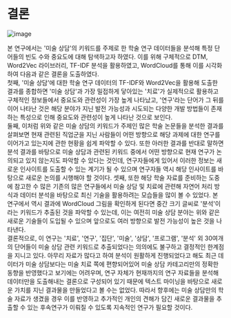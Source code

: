 # 결론

  ![image](https://github.com/gnarcousin/teststudy/assets/107753319/fad07479-eb67-4000-a5d1-0c794e44dedf)

  본 연구에서는 '미술 상담'의 키워드를 주제로 한 학술 연구 데이터들을 분석해 특정 단어들의 빈도 수와 중요도에 대해 탐색하고자 하였다. 이를 위해 구체적으로 DTM, Word2Vec 라이브러리, TF-IDF 분석을 활용하였고, WordCloud를 통해 이를 시각화하여 다음과 같은 결론을 도출하였다.  
  첫째, '미술 상담'에 대한 학술 연구 데이터의 TF-IDF와 Word2Vec을 활용해 도출한 결과를 종합하면 '미술 상담'과 가장 밀접하게 닿아있는 '치료'가 실제적으로 활용하고 구체적인 정보들에서 중요도와 관련성이 가장 높게 나타났고, '연구'라는 단어가 그 뒤를 이어 나타난 것은 해당 분야가 지닌 발전 가능성과 시도되는 다양한 개발 방법들이 존재하는 특성으로 인해 중요도와 관련성이 높게 나타난 것으로 보인다.  
  둘째, 이처럼 위와 같은 미술 상담의 키워드가 주제인 많은 학술 논문들을 분석한 결과를 살펴보면 현재 관련된 직업군을 지닌 사람들이 어떤 방향으로 해당 과제에 대한 연구를 이어가고 있는지에 관한 현황을 쉽게 파악할 수 있다. 또한 아러한 결과를 반대로 말하면 분석 결과를 바탕으로 미술 상담과 관련된 키워드 중에서 어떤 방향으로 현재 연구가 논의되고 있지 않는지도 파악할 수 있다는 것인데, 연구자들에게 있어서 이러한 정보는 새로운 인사이트를 도출할 수 있는 계기가 될 수 있으며 연구자들 역시 해당 인사이트를 바탕으로 새로운 논의를 시행해야 할 것이다.
  셋째, 또한 해당 학술 자료를 준비하는 도중에 참고한 수 많은 기존의 많은 연구들에서 미술 상담 및 치료에 관련해 자연어 처리 방식과 데이터 분석을 바탕으로 최신 기술을 활용하려는 모습들을 많이 볼 수 있었다. 본 연구에서 역시 결과에 WordCloud 그림을 확인하게 된다면 중간 크기 글씨로 '분석'이라는 키워드가 추출된 것을 파악할 수 있는데, 이는 여전히 미술 상담 분야는 위와 같은 새로운 기술들이 도입될 수 있으며 앞으로도 여러 방향으로 발전 가능성이 높은 것을 나타낸다.  
  결론적으로, 이 연구는 '치료', '연구', '집단', '미술', '상담', '프로그램', '분석' 외 30여개의 단어들이 미술 상담 관련 키워드로 추출되었다는 의의에도 불구하고 결정적인 한계점을 지니고 있다. 아무리 자료가 많다고 하여 분석이 원활하게 진행되었다고 해도 최근 데이터가 미술 상담보다는 미술 치료 쪽에 편향되어있어 미술 상담 카테고리만의 정확한 동향을 반영했다고 보기에는 어려우며, 연구 자체가 현재까지의 연구 자료들을 분석해 데이터만을 도출해내는 결론으로 구성되어 있기 때문에 텍스트 마이닝을 바탕으로 새로운 가치를 지닌 결과물을 만들었다고 볼 수는 없었다. 따라서 향후에는 미술 상담만의 학술 자료가 생겼을 경우 이를 반영하고 추가적인 개인의 견해가 담긴 새로운 결과물을 추출할 수 있는 후속연구가 이뤄질 수 있도록 지속적인 연구가 필요할 것이다.
